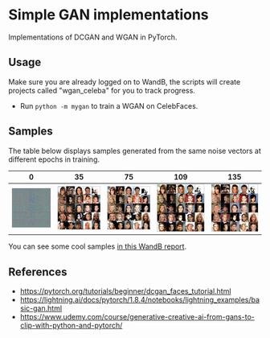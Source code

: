 # Simple GAN implementations

Implementations of DCGAN and WGAN in PyTorch.

## Usage

Make sure you are already logged on to WandB, the scripts will create projects called "wgan_celeba" for you to track progress.

- Run `python -m mygan` to train a WGAN on CelebFaces.

## Samples

The table below displays samples generated from the same noise vectors at different epochs in training.

| 0               | 35                 | 75                 | 109                 | 135                 |
|-----------------|--------------------|--------------------|---------------------|---------------------|
| ![0](assets/image.png) | ![35](assets/image-1.png) | ![75](assets/image-2.png) | ![109](assets/image-3.png) | ![137](assets/image-4.png) |

You can see some cool samples [in this WandB report](https://wandb.ai/tetamusha/wgan_celeba/reports/GAN-training-on-image-datasets--Vmlldzo2NzMxODkx).

## References

- <https://pytorch.org/tutorials/beginner/dcgan_faces_tutorial.html>
- <https://lightning.ai/docs/pytorch/1.8.4/notebooks/lightning_examples/basic-gan.html>
- <https://www.udemy.com/course/generative-creative-ai-from-gans-to-clip-with-python-and-pytorch/>
